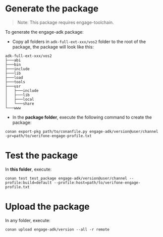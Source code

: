 # Generate the package

> Note: This package requires engage-toolchain.

To generate the engage-adk package:

* Copy all folders in `adk-full-ext-xxx/vos2` folder to the root of the package, the package will look like this:

```
adk-full-ext-xxx/vos2
├───abi
├───bin
├───include
├───lib
├───load
├───tools
├───usr
│   ├───include
│   ├───lib
│   ├───local
│   └───share
└───www
```

* In the **package folder**, execute the following command to create the package:

```
conan export-pkg path/to/conanfile.py engage-adk/version@user/channel -pr=path/to/verifone-engage-profile.txt
```

# Test the package

In **this folder**, execute:

```
conan test test_package engage-adk/version@user/channel --profile:build=default --profile:host=path/to/verifone-engage-profile.txt
```

# Upload the package

In any folder, execute:

```
conan upload engage-adk/version --all -r remote
```

